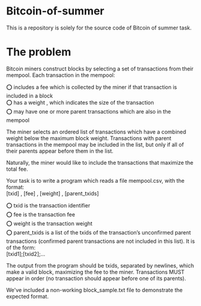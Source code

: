 # Bitcoin-of-summer
This is a repository is solely for the source code of Bitcoin of summer task.

# The problem   
Bitcoin miners construct blocks by selecting a set of transactions from their mempool. Each transaction in the mempool:    

  ⭕ includes a fee which is collected by the miner if that transaction is included in a block  
  ⭕ has a weight , which indicates the size of the transaction  
  ⭕ may have one or more parent transactions which are also in the mempool  
  
The miner selects an ordered list of transactions which have a combined weight below the maximum block weight. Transactions with parent transactions in the
mempool may be included in the list, but only if all of their parents appear before them in the list.    

Naturally, the miner would like to include the transactions that maximize the total fee.   

Your task is to write a program which reads a file mempool.csv, with the format:     
[txid] , [fee] , [weight] , [parent_txids] 
  
 ⭕ txid is the transaction identifier  
 ⭕ fee is the transaction fee  
 ⭕ weight is the transaction weight  
 ⭕ parent_txids is a list of the txids of the transaction’s unconfirmed parent transactions (confirmed parent transactions are not included in this list). It is of
the form:       
[txid1];[txid2];...  
  
The output from the program should be txids, separated by newlines, which make a valid block, maximizing the fee to the miner. Transactions MUST appear in order
(no transaction should appear before one of its parents).   
  
We've included a non-working block_sample.txt file to demonstrate the expected format.    
